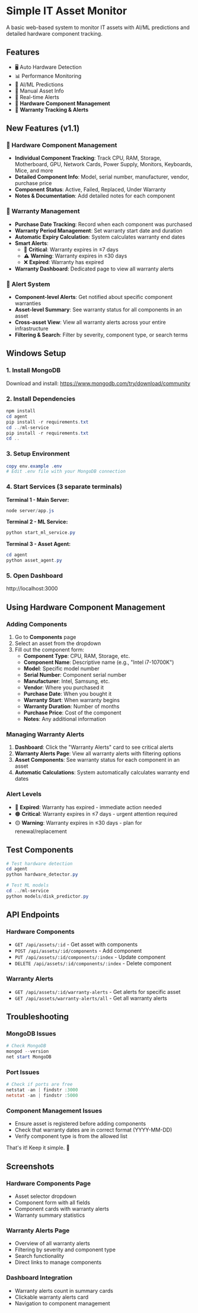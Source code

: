 # Simple IT Asset Monitor

A basic web-based system to monitor IT assets with AI/ML predictions and detailed hardware component tracking.

## Features

- 🖥️ Auto Hardware Detection
- 📊 Performance Monitoring  
- 🤖 AI/ML Predictions
- 📝 Manual Asset Info
- 🚨 Real-time Alerts
- 🔧 **Hardware Component Management**
- 📅 **Warranty Tracking & Alerts**

## New Features (v1.1)

### 🔧 Hardware Component Management
- **Individual Component Tracking**: Track CPU, RAM, Storage, Motherboard, GPU, Network Cards, Power Supply, Monitors, Keyboards, Mice, and more
- **Detailed Component Info**: Model, serial number, manufacturer, vendor, purchase price
- **Component Status**: Active, Failed, Replaced, Under Warranty
- **Notes & Documentation**: Add detailed notes for each component

### 📅 Warranty Management
- **Purchase Date Tracking**: Record when each component was purchased
- **Warranty Period Management**: Set warranty start date and duration
- **Automatic Expiry Calculation**: System calculates warranty end dates
- **Smart Alerts**: 
  - 🚨 **Critical**: Warranty expires in ≤7 days
  - ⚠️ **Warning**: Warranty expires in ≤30 days  
  - ❌ **Expired**: Warranty has expired
- **Warranty Dashboard**: Dedicated page to view all warranty alerts

### 🎯 Alert System
- **Component-level Alerts**: Get notified about specific component warranties
- **Asset-level Summary**: See warranty status for all components in an asset
- **Cross-asset View**: View all warranty alerts across your entire infrastructure
- **Filtering & Search**: Filter by severity, component type, or search terms

## Windows Setup

### 1. Install MongoDB
Download and install: https://www.mongodb.com/try/download/community

### 2. Install Dependencies
```powershell
npm install
cd agent
pip install -r requirements.txt
cd ../ml-service  
pip install -r requirements.txt
cd ..
```

### 3. Setup Environment
```powershell
copy env.example .env
# Edit .env file with your MongoDB connection
```

### 4. Start Services (3 separate terminals)

**Terminal 1 - Main Server:**
```powershell
node server/app.js
```

**Terminal 2 - ML Service:**
```powershell
python start_ml_service.py
```

**Terminal 3 - Asset Agent:**
```powershell
cd agent
python asset_agent.py
```

### 5. Open Dashboard
http://localhost:3000

## Using Hardware Component Management

### Adding Components
1. Go to **Components** page
2. Select an asset from the dropdown
3. Fill out the component form:
   - **Component Type**: CPU, RAM, Storage, etc.
   - **Component Name**: Descriptive name (e.g., "Intel i7-10700K")
   - **Model**: Specific model number
   - **Serial Number**: Component serial number
   - **Manufacturer**: Intel, Samsung, etc.
   - **Vendor**: Where you purchased it
   - **Purchase Date**: When you bought it
   - **Warranty Start**: When warranty begins
   - **Warranty Duration**: Number of months
   - **Purchase Price**: Cost of the component
   - **Notes**: Any additional information

### Managing Warranty Alerts
1. **Dashboard**: Click the "Warranty Alerts" card to see critical alerts
2. **Warranty Alerts Page**: View all warranty alerts with filtering options
3. **Asset Components**: See warranty status for each component in an asset
4. **Automatic Calculations**: System automatically calculates warranty end dates

### Alert Levels
- 🔴 **Expired**: Warranty has expired - immediate action needed
- 🟠 **Critical**: Warranty expires in ≤7 days - urgent attention required
- 🟡 **Warning**: Warranty expires in ≤30 days - plan for renewal/replacement

## Test Components

```powershell
# Test hardware detection
cd agent
python hardware_detector.py

# Test ML models
cd ../ml-service
python models/disk_predictor.py
```

## API Endpoints

### Hardware Components
- `GET /api/assets/:id` - Get asset with components
- `POST /api/assets/:id/components` - Add component
- `PUT /api/assets/:id/components/:index` - Update component
- `DELETE /api/assets/:id/components/:index` - Delete component

### Warranty Alerts
- `GET /api/assets/:id/warranty-alerts` - Get alerts for specific asset
- `GET /api/assets/warranty-alerts/all` - Get all warranty alerts

## Troubleshooting

### MongoDB Issues
```powershell
# Check MongoDB
mongod --version
net start MongoDB
```

### Port Issues
```powershell
# Check if ports are free
netstat -an | findstr :3000
netstat -an | findstr :5000
```

### Component Management Issues
- Ensure asset is registered before adding components
- Check that warranty dates are in correct format (YYYY-MM-DD)
- Verify component type is from the allowed list

That's it! Keep it simple. 🚀

## Screenshots

### Hardware Components Page
- Asset selector dropdown
- Component form with all fields
- Component cards with warranty alerts
- Warranty summary statistics

### Warranty Alerts Page  
- Overview of all warranty alerts
- Filtering by severity and component type
- Search functionality
- Direct links to manage components

### Dashboard Integration
- Warranty alerts count in summary cards
- Clickable warranty alerts card
- Navigation to component management